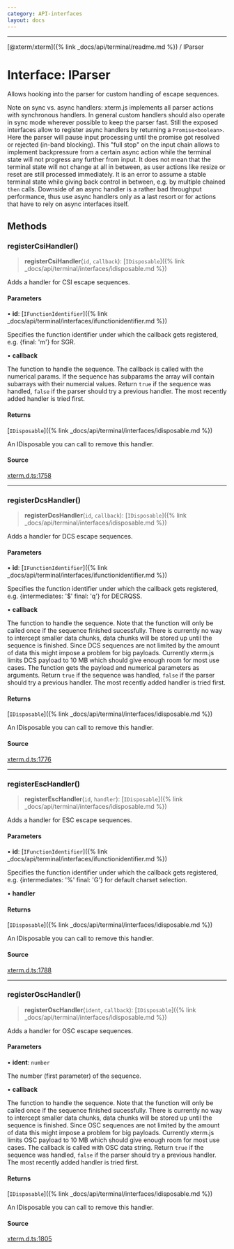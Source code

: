 ```yaml
---
category: API-interfaces
layout: docs
---
```



***

[@xterm/xterm]({% link _docs/api/terminal/readme.md %}) / IParser

# Interface: IParser

Allows hooking into the parser for custom handling of escape sequences.

Note on sync vs. async handlers:
xterm.js implements all parser actions with synchronous handlers.
In general custom handlers should also operate in sync mode wherever
possible to keep the parser fast.
Still the exposed interfaces allow to register async handlers by returning
a `Promise<boolean>`. Here the parser will pause input processing until
the promise got resolved or rejected (in-band blocking). This "full stop"
on the input chain allows to implement backpressure from a certain async
action while the terminal state will not progress any further from input.
It does not mean that the terminal state will not change at all in between,
as user actions like resize or reset are still processed immediately.
It is an error to assume a stable terminal state while giving back control
in between, e.g. by multiple chained `then` calls.
Downside of an async handler is a rather bad throughput performance,
thus use async handlers only as a last resort or for actions that have
to rely on async interfaces itself.

## Methods

### registerCsiHandler()

> **registerCsiHandler**(`id`, `callback`): [`IDisposable`]({% link _docs/api/terminal/interfaces/idisposable.md %})

Adds a handler for CSI escape sequences.

#### Parameters

• **id**: [`IFunctionIdentifier`]({% link _docs/api/terminal/interfaces/ifunctionidentifier.md %})

Specifies the function identifier under which the callback gets
registered, e.g. \{final: 'm'\} for SGR.

• **callback**

The function to handle the sequence. The callback is
called with the numerical params. If the sequence has subparams the array
will contain subarrays with their numercial values. Return `true` if the
sequence was handled, `false` if the parser should try a previous
handler. The most recently added handler is tried first.

#### Returns

[`IDisposable`]({% link _docs/api/terminal/interfaces/idisposable.md %})

An IDisposable you can call to remove this handler.

#### Source

[xterm.d.ts:1758](https://github.com/xtermjs/xterm.js/blob/5.4.0/typings/xterm.d.ts#L1758)

***

### registerDcsHandler()

> **registerDcsHandler**(`id`, `callback`): [`IDisposable`]({% link _docs/api/terminal/interfaces/idisposable.md %})

Adds a handler for DCS escape sequences.

#### Parameters

• **id**: [`IFunctionIdentifier`]({% link _docs/api/terminal/interfaces/ifunctionidentifier.md %})

Specifies the function identifier under which the callback gets
registered, e.g. \{intermediates: '$' final: 'q'\} for DECRQSS.

• **callback**

The function to handle the sequence. Note that the
function will only be called once if the sequence finished sucessfully.
There is currently no way to intercept smaller data chunks, data chunks
will be stored up until the sequence is finished. Since DCS sequences are
not limited by the amount of data this might impose a problem for big
payloads. Currently xterm.js limits DCS payload to 10 MB which should
give enough room for most use cases. The function gets the payload and
numerical parameters as arguments. Return `true` if the sequence was
handled, `false` if the parser should try a previous handler. The most
recently added handler is tried first.

#### Returns

[`IDisposable`]({% link _docs/api/terminal/interfaces/idisposable.md %})

An IDisposable you can call to remove this handler.

#### Source

[xterm.d.ts:1776](https://github.com/xtermjs/xterm.js/blob/5.4.0/typings/xterm.d.ts#L1776)

***

### registerEscHandler()

> **registerEscHandler**(`id`, `handler`): [`IDisposable`]({% link _docs/api/terminal/interfaces/idisposable.md %})

Adds a handler for ESC escape sequences.

#### Parameters

• **id**: [`IFunctionIdentifier`]({% link _docs/api/terminal/interfaces/ifunctionidentifier.md %})

Specifies the function identifier under which the callback gets
registered, e.g. \{intermediates: '%' final: 'G'\} for default charset
selection.

• **handler**

#### Returns

[`IDisposable`]({% link _docs/api/terminal/interfaces/idisposable.md %})

An IDisposable you can call to remove this handler.

#### Source

[xterm.d.ts:1788](https://github.com/xtermjs/xterm.js/blob/5.4.0/typings/xterm.d.ts#L1788)

***

### registerOscHandler()

> **registerOscHandler**(`ident`, `callback`): [`IDisposable`]({% link _docs/api/terminal/interfaces/idisposable.md %})

Adds a handler for OSC escape sequences.

#### Parameters

• **ident**: `number`

The number (first parameter) of the sequence.

• **callback**

The function to handle the sequence. Note that the
function will only be called once if the sequence finished sucessfully.
There is currently no way to intercept smaller data chunks, data chunks
will be stored up until the sequence is finished. Since OSC sequences are
not limited by the amount of data this might impose a problem for big
payloads. Currently xterm.js limits OSC payload to 10 MB which should
give enough room for most use cases. The callback is called with OSC data
string. Return `true` if the sequence was handled, `false` if the parser
should try a previous handler. The most recently added handler is tried
first.

#### Returns

[`IDisposable`]({% link _docs/api/terminal/interfaces/idisposable.md %})

An IDisposable you can call to remove this handler.

#### Source

[xterm.d.ts:1805](https://github.com/xtermjs/xterm.js/blob/5.4.0/typings/xterm.d.ts#L1805)

